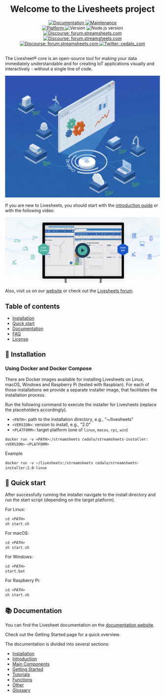 <h1 align="center">Welcome to the Livesheets project</h1>

<div align="center">
	<!-- <a href="https://travis-ci.com/cedalo/streamsheets"
		><img
			alt="Travis Status"
			src="https://travis-ci.com/cedalo/streamsheets.svg?token=4V9Pi9sH4H9riNSqvsLP&branch=master"
	/></a> -->
	<a href="https://github.com/Macrometacorp/livesheets">
		<img alt="Documentation" src="https://img.shields.io/badge/documentation-yes-brightgreen.svg" target="_blank" />
	</a>
	<a href="https://github.com/Macrometacorp/livesheets/graphs/commit-activity">
		<img alt="Maintenance" src="https://img.shields.io/badge/Maintained%3F-yes-green.svg" target="_blank" />
	</a>
	<br/>
	<a href="https://docs.cedalo.com/installation.html">
		<img alt="Platform" src="https://img.shields.io/badge/platform-linux%20%7C%20macos%20%7C%20win%20%7C%20rpi%20%7C%20node-blue.svg" target="_blank" />
	</a>
	<img alt="Version" src="https://img.shields.io/badge/version-2.0-blue.svg?cacheSeconds=2592000" />
	<img alt="Node.js version" src="https://img.shields.io/badge/node-%3E%3D%208.0.0-blue.svg" />
	<br/>
	<a href="https://forum.streamsheets.com">
		<img
			alt="Discourse: forum.streamsheets.com"
			src="https://img.shields.io/discourse/https/forum.streamsheets.com/topics.svg?style=social&logo=discourse"
			target="_blank"
		/>
	</a>
	<a href="https://forum.streamsheets.com">
		<img
			alt="Discourse: forum.streamsheets.com"
			src="https://img.shields.io/discourse/https/forum.streamsheets.com/users.svg?style=social&logo=discourse"
			target="_blank"
		/>
	</a>
	<a href="https://forum.streamsheets.com">
		<img
			alt="Discourse: forum.streamsheets.com"
			src="https://img.shields.io/discourse/https/forum.streamsheets.com/posts.svg?style=social&logo=discourse"
			target="_blank"
		/>
	</a>
	<!-- <a href="https://forum.streamsheets.com">
		<img
			alt="Discourse: forum.streamsheets.com"
			src="https://img.shields.io/discourse/https/forum.streamsheets.com/likes.svg?style=social&logo=discourse"
			target="_blank"
		/>
	</a> -->
	<a href="https://twitter.com/cedalo_com">
		<img
			alt="Twitter: cedalo_com"
			src="https://img.shields.io/twitter/follow/cedalo_com.svg?style=social"
			target="_blank"
		/>
	</a>
</div>

<br/>

The Livesheet® core is an open-source tool for making your data immediately understandable and for creating IoT applications visually and interactively - without a single line of code.

<p align="center">
  <img src="assets/title.png">
</p>

If you are new to Livesheets, you should start with the [introduction guide](https://docs.cedalo.com/introduction.html) or with the following video:

<p align="center">
  <a href="https://www.youtube.com/watch?v=fNJcIVSneH4
" target="_blank"><img src="assets/video.png" 
alt="Livesheets" /></a>
</p>

Also, visit us on our [website](https://cedalo.com/) or check out the [Livesheets forum](https://forum.streamsheets.com/).

## Table of contents

-   [Installation](#installation)
-   [Quick start](#quick-start)
-   [Documentation](#documentation)
-   [FAQ](#faq)
-   [License](#license)

## 🔌 Installation

### Using Docker and Docker Compose

There are Docker images available for installing Livesheets on Linux, macOS, Windows and Raspberry Pi (tested with Raspbian). For each of those installations we provide a separate installer image, that facilitates the installation process.

Run the following command to execute the installer for Livesheets (replace the placeholders accordingly).

* `<PATH>`: path to the installation directory, e.g., "~/livesheets"
* `<VERSION>`: version to install, e.g., "2.0"
* `<PLATFORM>`: target platform (one of `linux`, `macos`, `rpi`, `win`)

```
docker run -v <PATH>:/streamsheets cedalo/streamsheets-installer:<VERSION>-<PLATFORM>
```

Example
```
docker run -v ~/livesheets:/streamsheets cedalo/streamsheets-installer:2.0-linux
```

<!-- ### Running from source code

TBD -->

## 🚀 Quick start

After successfully running the installer navigate to the install directory and run the start script (depending on the target platform).

For Linux:
```
cd <PATH>
sh start.sh
```

For macOS:
```
cd <PATH>
sh start.sh
```

For Windows:
```
cd <PATH>
start.bat
```

For Raspberry Pi:
```
cd <PATH>
sh start.sh
```

## 📚 Documentation

You can find the Livesheet documentation on the [documentation website](https://docs.cedalo.com/).

Check out the Getting Started page for a quick overview.

The documentation is divided into several sections:

* [Installation](https://docs.cedalo.com/installation.html)
* [Introduction](https://docs.cedalo.com/introduction.html)
* [Main Components](https://docs.cedalo.com/maincomponents.html)
* [Getting Started](https://docs.cedalo.com/gettingstarted.html)
* [Tutorials](https://docs.cedalo.com/tutorials.html)
* [Functions](https://docs.cedalo.com/functions.html)
* [Other](https://docs.cedalo.com/others.html)
* [Glossary](https://docs.cedalo.com/glossary.html)


